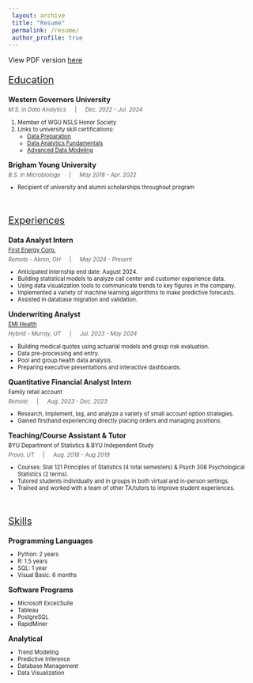 ```yaml
---
 layout: archive
 title: "Resume"
 permalink: /resume/
 author_profile: true
---
```


View PDF version <a href="https://cbhorton6819.github.io/resume.pdf" target="_blank">here</a>

<body>

<p style="font-size:140%; text-decoration:underline;">Education</p>

<p style="font-weight:bold; margin-bottom: 5px;">Western Governors University</p>
<p style="font-size:80%; font-style:italic; opacity:0.7; margin-top: 5px; margin-bottom: 5px;">M.S. in Data Analytics &emsp; <span style="font-style:normal;">|</span> &emsp; Dec. 2022 - Jul. 2024</p>
<ol style="font-size:80%">
    <li>Member of WGU NSLS Honor Society</li>
    <li>
        Links to university skill certifications:
        <ul>
            <li><a href="https://api.badgr.io/public/assertions/zcgeU4EmQjOKf8Ixdq-Vbw" target="_blank">Data Preparation</a></li>
            <li><a href="https://api.badgr.io/public/assertions/eAFGVvw5Reya2ogQb_vThQ" target="_blank">Data Analytics Fundamentals</a></li>
            <li><a href="https://api.badgr.io/public/assertions/dpJ4G5H7SUeKL-xvjcVJUg" target="_blank">Advanced Data Modeling</a></li>
        </ul>
    </li>
</ol>

<p style="font-weight:bold; margin-bottom: 5px;">Brigham Young University</p>
<p style="font-size:80%; font-style:italic; opacity:0.7; margin-top: 5px; margin-bottom: 5px;">B.S. in Microbiology &emsp; <span style="font-style:normal;">|</span> &emsp; May 2018 - Apr. 2022</p>
<ul style="font-size:80%">
    <li>Recipient of university and alumni scholarships throughout program</li>
</ul>

</body>

<br>

<body>

<p style="font-size:140%; text-decoration:underline;">Experiences</p>

<p style="font-weight:bold; margin-bottom: 5px;">Data Analyst Intern</p>
<p style="font-size:80%; margin-top: 5px; margin-bottom: 5px;"><a href="https://www.firstenergycorp.com/fehome.html" target="_blank">First Energy Corp.</a></p>
<p style="font-size:80%; font-style:italic; opacity:0.7; margin-top: 5px; margin-bottom: 5px;">Remote - Akron, OH &emsp; <span style="font-style:normal;">|</span> &emsp; May 2024 - Present</p>
<ul style="font-size:80%">
    <li>Anticipated internship end date: August 2024.</li>
    <li>Building statistical models to analyze call center and customer experience data.</li>
    <li>Using data visualization tools to communicate trends to key figures in the company.</li>
    <li>Implemented a variety of machine learning algorithms to make predictive forecasts.</li>
    <li>Assisted in database migration and validation.</li>
</ul>

<p style="font-weight:bold; margin-bottom: 5px;">Underwriting Analyst</p>
<p style="font-size:80%; margin-top: 5px; margin-bottom: 5px;"><a href="https://emihealth.com" target="_blank">EMI Health</a></p>
<p style="font-size:80%; font-style:italic; opacity:0.7; margin-top: 5px; margin-bottom: 5px;">Hybrid - Murray, UT &emsp; <span style="font-style:normal;">|</span> &emsp; Jul. 2023 - May 2024</p>
<ul style="font-size:80%">
    <li>Building medical quotes using actuarial models and group risk evaluation.</li>
    <li>Data pre-processing and entry.</li>
    <li>Pool and group health data analysis.</li>
    <li>Preparing executive presentations and interactive dashboards.</li>
</ul>

<p style="font-weight:bold; margin-bottom: 5px;">Quantitative Financial Analyst Intern</p>
<p style="font-size:80%; margin-top: 5px; margin-bottom: 5px;">Family retail account</p>
<p style="font-size:80%; font-style:italic; opacity:0.7; margin-top: 5px; margin-bottom: 5px;">Remote &emsp; <span style="font-style:normal;">|</span> &emsp; Aug. 2023 - Dec. 2023</p>
<ul style="font-size:80%">
    <li>Research, implement, log, and analyze a variety of small account option strategies.</li>
    <li>Gained firsthand experiencing directly placing orders and managing positions.</li>
</ul>

<p style="font-weight:bold; margin-bottom: 5px;">Teaching/Course Assistant & Tutor</p>
<p style="font-size:80%; margin-top: 5px; margin-bottom: 5px;">BYU Department of Statistics & BYU Independent Study</p>
<p style="font-size:80%; font-style:italic; opacity:0.7; margin-top: 5px; margin-bottom: 5px;">Provo, UT &emsp; <span style="font-style:normal;">|</span> &emsp; Aug. 2018 - Aug 2019</p>
<ul style="font-size:80%">
    <li>Courses: Stat 121 Principles of Statistics (4 total semesters) & Psych 308 Psychological Statistics (2 terms).</li>
    <li>Tutored students individually and in groups in both virtual and in-person settings.</li>
    <li>Trained and worked with a team of other TA/tutors to improve student experiences.</li>
</ul>

</body>

<br>

<body>

<p style="font-size:140%; text-decoration:underline;">Skills</p>

<p style="font-weight:bold; margin-bottom: 5px;">Programming Languages</p>
<ul style="font-size:80%; margin-bottom: 1.33em">
    <li>Python: 2 years</li>
    <li>R: 1.5 years</li>
    <li>SQL: 1 year</li>
    <li>Visual Basic: 6 months</li>
</ul>

<p style="font-weight:bold; margin-bottom: 5px;">Software Programs</p>
<ul style="font-size:80%; margin-bottom: 1.33em">
    <li>Microsoft Excel/Suite</li>
    <li>Tableau</li>
    <li>PostgreSQL</li>
    <li>RapidMiner</li>
</ul>

<p style="font-weight:bold; margin-bottom: 5px;">Analytical</p>
<ul style="font-size:80%; margin-bottom: 1.33em">
    <li>Trend Modeling</li>
    <li>Predictive Inference</li>
    <li>Database Management</li>
    <li>Data Visualization</li>
</ul>

</body>